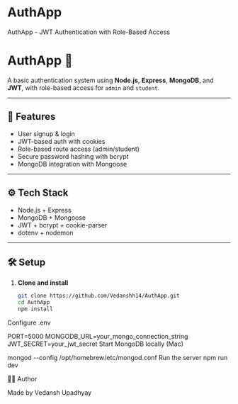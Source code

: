 # AuthApp
AuthApp - JWT Authentication with Role-Based Access

# AuthApp 🔐

A basic authentication system using **Node.js**, **Express**, **MongoDB**, and **JWT**, with role-based access for `admin` and `student`.

---

## 🚀 Features

- User signup & login
- JWT-based auth with cookies
- Role-based route access (admin/student)
- Secure password hashing with bcrypt
- MongoDB integration with Mongoose

---

## ⚙️ Tech Stack

- Node.js + Express
- MongoDB + Mongoose
- JWT + bcrypt + cookie-parser
- dotenv + nodemon

---

## 🛠️ Setup

1. **Clone and install**
   ```bash
   git clone https://github.com/Vedanshh14/AuthApp.git
   cd AuthApp
   npm install
Configure .env


PORT=5000
MONGODB_URL=your_mongo_connection_string
JWT_SECRET=your_jwt_secret
Start MongoDB locally (Mac)


mongod --config /opt/homebrew/etc/mongod.conf
Run the server
npm run dev



🧑‍💻 Author

Made by Vedansh Upadhyay
